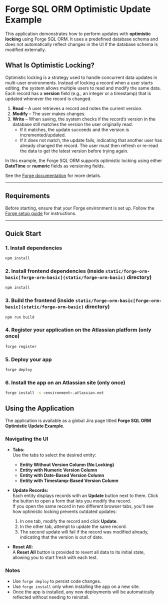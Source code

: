# Forge SQL ORM Optimistic Update Example

This application demonstrates how to perform updates with **optimistic locking** using Forge SQL ORM. It uses a predefined database schema and does not automatically reflect changes in the UI if the database schema is modified externally.

## What Is Optimistic Locking?

Optimistic locking is a strategy used to handle concurrent data updates in multi-user environments. Instead of locking a record when a user starts editing, the system allows multiple users to read and modify the same data. Each record has a **version** field (e.g., an integer or a timestamp) that is updated whenever the record is changed.

1. **Read** – A user retrieves a record and notes the current version.
2. **Modify** – The user makes changes.
3. **Write** – When saving, the system checks if the record’s version in the database still matches the version the user originally read.
   - If it matches, the update succeeds and the version is incremented/updated.
   - If it does not match, the update fails, indicating that another user has already changed the record. The user must then refresh or re-read the data to get the latest version before trying again.

In this example, the Forge SQL ORM supports optimistic locking using either **DateTime** or **numeric** fields as versioning fields.

See the [Forge documentation](https://developer.atlassian.com/platform/forge/) for more details.

---

## Requirements

Before starting, ensure that your Forge environment is set up. Follow the [Forge setup guide](https://developer.atlassian.com/platform/forge/set-up-forge/) for instructions.

---

## Quick Start

### 1. Install dependencies

```sh
npm install
```

### 2. Install frontend dependencies (inside `static/forge-orm-basic[forge-orm-basic](static/forge-orm-basic)` directory)

```sh
npm install
```

### 3. Build the frontend (inside `static/forge-orm-basic[forge-orm-basic](static/forge-orm-basic)` directory)

```sh
npm run build
```

### 4. Register your application on the Atlassian platform (only once)

```sh
forge register
```

### 5. Deploy your app

```sh
forge deploy
```

### 6. Install the app on an Atlassian site (only once)

```sh
forge install -s <environment>.atlassian.net
```

## Using the Application

The application is available as a global Jira page titled **Forge SQL ORM Optimistic Update Example**.

### Navigating the UI

- **Tabs:**  
  Use the tabs to select the desired entity:

  - **Entity Without Version Column (No Locking)**
  - **Entity with Numeric Version Column**
  - **Entity with Date-Based Version Column**
  - **Entity with Timestamp-Based Version Column**

- **Update Records:**  
  Each entity displays records with an **Update** button next to them. Click the button to open a form that lets you modify the record.  
  If you open the same record in two different browser tabs, you'll see how optimistic locking prevents outdated updates:

  1. In one tab, modify the record and click **Update**.
  2. In the other tab, attempt to update the same record.
  3. The second update will fail if the record was modified already, indicating that the version is out of date.

- **Reset All:**  
  A **Reset All** button is provided to revert all data to its initial state, allowing you to start fresh with each test.

### Notes

- Use `forge deploy` to persist code changes.
- Use `forge install` only when installing the app on a new site.
- Once the app is installed, any new deployments will be automatically reflected without needing to reinstall.
